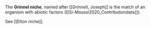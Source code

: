 The **Grinnel niche**, named after [[Grinnell, Joseph]] is the match of an organism with abiotic factors ([[Si-Moussi2020_Contributiondata]]).

See [[Elton niche]].